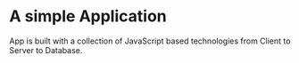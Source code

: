 # A simple Application
App is built with a collection of JavaScript based technologies from Client to Server to Database.




